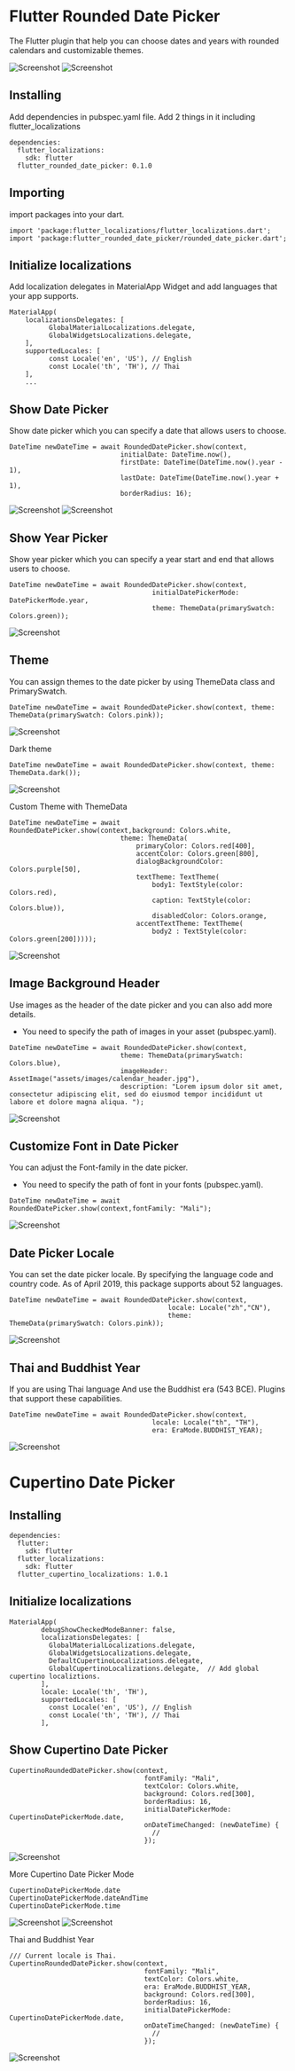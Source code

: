 # Flutter Rounded Date Picker
The Flutter plugin that help you can choose dates and years with rounded calendars and customizable themes.

![Screenshot](screenshots/a2.gif)
![Screenshot](screenshots/a3.gif)

## Installing
Add dependencies in pubspec.yaml file. Add 2 things in it including flutter_localizations

```
dependencies:
  flutter_localizations:
    sdk: flutter
  flutter_rounded_date_picker: 0.1.0
```

## Importing
import packages into your dart.
```
import 'package:flutter_localizations/flutter_localizations.dart';
import 'package:flutter_rounded_date_picker/rounded_date_picker.dart';
```

## Initialize localizations
Add localization delegates in MaterialApp Widget and add languages that your app supports.
```
MaterialApp(
    localizationsDelegates: [
          GlobalMaterialLocalizations.delegate,
          GlobalWidgetsLocalizations.delegate,
    ],
    supportedLocales: [
          const Locale('en', 'US'), // English
          const Locale('th', 'TH'), // Thai
    ],
    ...
```

## Show Date Picker
Show date picker which you can specify a date that allows users to choose.
```
DateTime newDateTime = await RoundedDatePicker.show(context,
                            initialDate: DateTime.now(), 
                            firstDate: DateTime(DateTime.now().year - 1), 
                            lastDate: DateTime(DateTime.now().year + 1), 
                            borderRadius: 16);
```
![Screenshot](screenshots/1.png)
![Screenshot](screenshots/a1.gif)

## Show Year Picker
Show year picker which you can specify a year start and end that allows users to choose.
```
DateTime newDateTime = await RoundedDatePicker.show(context, 
                                    initialDatePickerMode: DatePickerMode.year, 
                                    theme: ThemeData(primarySwatch: Colors.green));
```
![Screenshot](screenshots/8.png)

## Theme
You can assign themes to the date picker by using ThemeData class and PrimarySwatch.
```
DateTime newDateTime = await RoundedDatePicker.show(context, theme: ThemeData(primarySwatch: Colors.pink));
```
![Screenshot](screenshots/2.png)

Dark theme
```
DateTime newDateTime = await RoundedDatePicker.show(context, theme: ThemeData.dark());
```
![Screenshot](screenshots/3.png)

Custom Theme with ThemeData
```
DateTime newDateTime = await RoundedDatePicker.show(context,background: Colors.white,
                            theme: ThemeData(
                                primaryColor: Colors.red[400],
                                accentColor: Colors.green[800],
                                dialogBackgroundColor: Colors.purple[50],
                                textTheme: TextTheme(
                                    body1: TextStyle(color: Colors.red), 
                                    caption: TextStyle(color: Colors.blue)),
                                    disabledColor: Colors.orange, 
                                accentTextTheme: TextTheme(
                                    body2 : TextStyle(color: Colors.green[200]))));
```
![Screenshot](screenshots/9.png)

## Image Background Header 
Use images as the header of the date picker and you can also add more details.
* You need to specify the path of images in your asset (pubspec.yaml).
```
DateTime newDateTime = await RoundedDatePicker.show(context,
                            theme: ThemeData(primarySwatch: Colors.blue),
                            imageHeader: AssetImage("assets/images/calendar_header.jpg"),
                            description: "Lorem ipsum dolor sit amet, consectetur adipiscing elit, sed do eiusmod tempor incididunt ut labore et dolore magna aliqua. ");
```
![Screenshot](screenshots/4.png)

## Customize Font in Date Picker 
You can adjust the Font-family in the date picker.
* You need to specify the path of font in your fonts (pubspec.yaml).
```
DateTime newDateTime = await RoundedDatePicker.show(context,fontFamily: "Mali");
```
![Screenshot](screenshots/5.png)

## Date Picker Locale
You can set the date picker locale. By specifying the language code and country code.
As of April 2019, this package supports about 52 languages.
```
DateTime newDateTime = await RoundedDatePicker.show(context,
                                        locale: Locale("zh","CN"),
                                        theme: ThemeData(primarySwatch: Colors.pink));
```
![Screenshot](screenshots/6.png)

## Thai and Buddhist Year
If you are using Thai language And use the Buddhist era (543 BCE). Plugins that support these capabilities.
```
DateTime newDateTime = await RoundedDatePicker.show(context, 
                                    locale: Locale("th", "TH"), 
                                    era: EraMode.BUDDHIST_YEAR);
```
![Screenshot](screenshots/7.png)



# Cupertino Date Picker

## Installing 
```
dependencies:
  flutter:
    sdk: flutter
  flutter_localizations:
    sdk: flutter
  flutter_cupertino_localizations: 1.0.1   
```

## Initialize localizations
```
MaterialApp(
        debugShowCheckedModeBanner: false,
        localizationsDelegates: [
          GlobalMaterialLocalizations.delegate,
          GlobalWidgetsLocalizations.delegate,
          DefaultCupertinoLocalizations.delegate,
          GlobalCupertinoLocalizations.delegate,  // Add global cupertino localiztions.
        ],
        locale: Locale('th', 'TH'),
        supportedLocales: [
          const Locale('en', 'US'), // English
          const Locale('th', 'TH'), // Thai
        ],
```

## Show Cupertino Date Picker
```
CupertinoRoundedDatePicker.show(context, 
                                  fontFamily: "Mali",
                                  textColor: Colors.white, 
                                  background: Colors.red[300],
                                  borderRadius: 16,
                                  initialDatePickerMode: CupertinoDatePickerMode.date,
                                  onDateTimeChanged: (newDateTime) {
                                    //
                                  });
```
![Screenshot](screenshots/10.png)

More Cupertino Date Picker Mode
```
CupertinoDatePickerMode.date
CupertinoDatePickerMode.dateAndTime
CupertinoDatePickerMode.time
```
![Screenshot](screenshots/11.png)
![Screenshot](screenshots/12.png)


Thai and Buddhist Year 
```
/// Current locale is Thai.
CupertinoRoundedDatePicker.show(context, 
                                  fontFamily: "Mali",
                                  textColor: Colors.white, 
                                  era: EraMode.BUDDHIST_YEAR,
                                  background: Colors.red[300],
                                  borderRadius: 16,
                                  initialDatePickerMode: CupertinoDatePickerMode.date,
                                  onDateTimeChanged: (newDateTime) {
                                    //
                                  });
```
![Screenshot](screenshots/13.png)